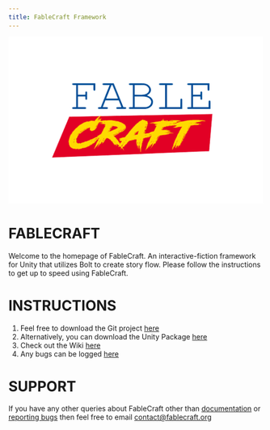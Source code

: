 ```yaml
---
title: FableCraft Framework
---
```


<img align="centre" width="510" height="330" src="https://github.com/mylesblasonato/fablecraft.github.io/blob/main/4JDbDj.png?raw=true"><br>

# FABLECRAFT<br>
Welcome to the homepage of FableCraft. An interactive-fiction framework for Unity that utilizes Bolt to create story flow. Please follow the instructions to get up to speed using FableCraft.

# INSTRUCTIONS<br>
1. Feel free to download the Git project [here](https://github.com/mylesblasonato/FableCraft.git)
2. Alternatively, you can download the Unity Package [here](https://github.com/mylesblasonato/FableCraft/blob/main/FableCraft/Packages/FableCraft_2020.1.1.unitypackage?raw=true)
3. Check out the Wiki [here](http://wiki.fablecraft.org/)
4. Any bugs can be logged [here](https://www.jotform.com/203217781850051)
  
# SUPPORT<br>
If you have any other queries about FableCraft other than [documentation](http://wiki.fablecraft.org/) or [reporting bugs](https://www.jotform.com/203217781850051) then feel free to email [contact@fablecraft.org](mailto:contact@fablecraft.org)
